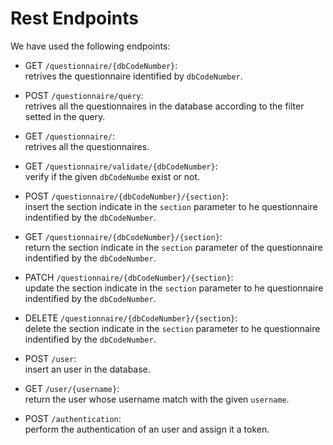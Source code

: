 # Rest Endpoints
We have used the following endpoints:

- GET <code>/questionnaire/{dbCodeNumber}</code>:  
    retrives the questionnaire identified by <code>dbCodeNumber</code>.

- POST <code>/questionnaire/query</code>:  
    retrives all the questionnaires in the database according to the filter setted in the query. 

- GET <code>/questionnaire/</code>:    
    retrives all the questionnaires.

- GET <code>/questionnaire/validate/{dbCodeNumber}</code>:  
    verify if the given <code>dbCodeNumbe</code> exist or not.

- POST <code>/questionnaire/{dbCodeNumber}/{section}</code>:  
    insert the section indicate in the <code>section</code> parameter to he questionnaire indentified by the <code>dbCodeNumber</code>.

- GET <code>/questionnaire/{dbCodeNumber}/{section}</code>:  
    return the section indicate in the <code>section</code> parameter of the questionnaire indentified by the <code>dbCodeNumber</code>.

- PATCH <code>/questionnaire/{dbCodeNumber}/{section}</code>:  
    update the section indicate in the <code>section</code> parameter to he questionnaire indentified by the <code>dbCodeNumber</code>.

- DELETE <code>/questionnaire/{dbCodeNumber}/{section}</code>:  
    delete the section indicate in the <code>section</code> parameter to he questionnaire indentified by the <code>dbCodeNumber</code>.

- POST <code>/user</code>:  
    insert an user in the database.

- GET <code>/user/{username}</code>:  
    return the user whose username match with the given <code>username</code>.

-  POST <code>/authentication</code>:  
    perform the authentication of an user and assign it a token.

